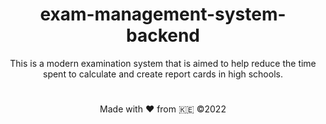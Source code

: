 <div align="center">
  
  
# exam-management-system-backend
  
This is a modern examination system that is aimed to help reduce the time spent to calculate and create report cards in high schools.
  
#
  
Made with :heart: from :kenya:
&copy;2022
  
  
</div>

